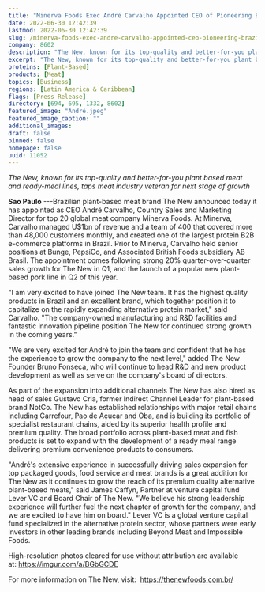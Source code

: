 ```yaml
---
title: "Minerva Foods Exec André Carvalho Appointed CEO of Pioneering Brazilian Plant-Based Meat Brand The New"
date: 2022-06-30 12:42:39
lastmod: 2022-06-30 12:42:39
slug: /minerva-foods-exec-andre-carvalho-appointed-ceo-pioneering-brazilian-plant-based-meat
company: 8602
description: "The New, known for its top-quality and better-for-you plant based meat and ready-meal lines, taps meat industry veteran for next stage of growth"
excerpt: "The New, known for its top-quality and better-for-you plant based meat and ready-meal lines, taps meat industry veteran for next stage of growth"
proteins: [Plant-Based]
products: [Meat]
topics: [Business]
regions: [Latin America & Caribbean]
flags: [Press Release]
directory: [694, 695, 1332, 8602]
featured_image: "André.jpeg"
featured_image_caption: ""
additional_images:
draft: false
pinned: false
homepage: false
uuid: 11052
---
```

*The New, known for its top-quality and better-for-you plant based meat
and ready-meal lines, taps meat industry veteran for next stage of
growth*

**Sao Paulo** ---Brazilian plant-based meat brand The New announced
today it has appointed as CEO André Carvalho, Country Sales and
Marketing Director for top 20 global meat company Minerva Foods. At
Minerva, Carvalho managed U\$1bn of revenue and a team of 400 that
covered more than 48,000 customers monthly, and created one of the
largest protein B2B e-commerce platforms in Brazil. Prior to Minerva,
Carvalho held senior positions at Bunge, PepsiCo, and Associated British
Foods subsidiary AB Brasil. The appointment comes following strong 20%
quarter-over-quarter sales growth for The New in Q1, and the launch of a
popular new plant-based pork line in Q2 of this year.

"I am very excited to have joined The New team. It has the highest
quality products in Brazil and an excellent brand, which together
position it to capitalize on the rapidly expanding alternative protein
market," said Carvalho. "The company-owned manufacturing and R&D
facilities and fantastic innovation pipeline position The New for
continued strong growth in the coming years."

"We are very excited for André to join the team and confident that he
has the experience to grow the company to the next level," added The New
Founder Bruno Fonseca, who will continue to head R&D and new product
development as well as serve on the company's board of directors.

As part of the expansion into additional channels The New has also hired
as head of sales Gustavo Cria, former Indirect Channel Leader for
plant-based brand NotCo. The New has established relationships with
major retail chains including Carrefour, Pao de Açucar and Oba, and is
building its portfolio of specialist restaurant chains, aided by its
superior health profile and premium quality. The broad portfolio across
plant-based meat and fish products is set to expand with the development
of a ready meal range delivering premium convenience products to
consumers.

"André's extensive experience in successfully driving sales expansion
for top packaged goods, food service and meat brands is a great addition
for The New as it continues to grow the reach of its premium quality
alternative plant-based meats," said James Caffyn, Partner at venture
capital fund Lever VC and Board Chair of The New. "We believe his strong
leadership experience will further fuel the next chapter of growth for
the company, and we are excited to have him on board." Lever VC is a
global venture capital fund specialized in the alternative protein
sector, whose partners were early investors in other leading brands
including Beyond Meat and Impossible Foods.

High-resolution photos cleared for use without attribution are available
at: <https://imgur.com/a/BGbGCDE>

For more information on The New, visit:  <https://thenewfoods.com.br/>
